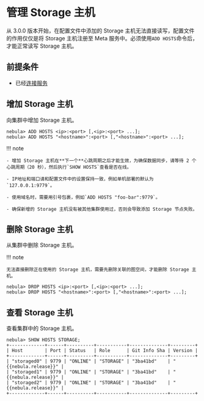 # 管理 Storage 主机

从 3.0.0 版本开始，在配置文件中添加的 Storage 主机无法直接读写，配置文件的作用仅仅是将 Storage 主机注册至 Meta 服务中。必须使用`ADD HOSTS`命令后，才能正常读写 Storage 主机。

<!--
!!! note

    {{nebula.name}} Cloud 上建立的集群会自动添加 Storage 主机，用户无需手动执行`ADD HOSTS`。
-->

## 前提条件

- 已经[连接服务](connect-to-nebula-graph.md)

## 增加 Storage 主机

向集群中增加 Storage 主机。

```ngql
nebula> ADD HOSTS <ip>:<port> [,<ip>:<port> ...];
nebula> ADD HOSTS "<hostname>":<port> [,"<hostname>":<port> ...];
```

!!! note

    - 增加 Storage 主机在**下一个**心跳周期之后才能生效，为确保数据同步，请等待 2 个心跳周期（20 秒），然后执行`SHOW HOSTS`查看是否在线。
    
    - IP地址和端口请和配置文件中的设置保持一致，例如单机部署的默认为`127.0.0.1:9779`。
    
    - 使用域名时，需要用引号包裹，例如`ADD HOSTS "foo-bar":9779`。

    - 确保新增的 Storage 主机没有被其他集群使用过，否则会导致添加 Storage 节点失败。



## 删除 Storage 主机

从集群中删除 Storage 主机。

!!! note

    无法直接删除正在使用的 Storage 主机，需要先删除关联的图空间，才能删除 Storage 主机。

```ngql
nebula> DROP HOSTS <ip>:<port> [,<ip>:<port> ...];
nebula> DROP HOSTS "<hostname>":<port> [,"<hostname>":<port> ...];
```


## 查看 Storage 主机

查看集群中的 Storage 主机。

```ngql
nebula> SHOW HOSTS STORAGE;
+-------------+------+----------+-----------+--------------+---------+
| Host        | Port | Status   | Role      | Git Info Sha | Version |
+-------------+------+----------+-----------+--------------+---------+
| "storaged0" | 9779 | "ONLINE" | "STORAGE" | "3ba41bd"    | "{{nebula.release}}" |
| "storaged1" | 9779 | "ONLINE" | "STORAGE" | "3ba41bd"    | "{{nebula.release}}" |
| "storaged2" | 9779 | "ONLINE" | "STORAGE" | "3ba41bd"    | "{{nebula.release}}" |
+-------------+------+----------+-----------+--------------+---------+
```
